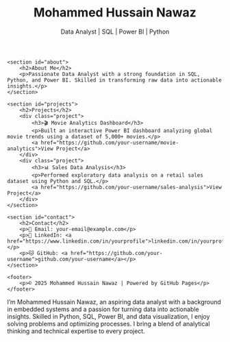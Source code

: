 <!DOCTYPE html>
<html lang="en">
<head>
    <meta charset="UTF-8">
    <meta name="viewport" content="width=device-width, initial-scale=1.0">
    <title>Mohammed Hussain Nawaz | Data Analyst Portfolio</title>
    <link rel="stylesheet" href="style.css">
</head>
<body>
    <header>
        <h1>Mohammed Hussain Nawaz</h1>
        <p>Data Analyst | SQL | Power BI | Python</p>
    </header>

    <section id="about">
        <h2>About Me</h2>
        <p>Passionate Data Analyst with a strong foundation in SQL, Python, and Power BI. Skilled in transforming raw data into actionable insights.</p>
    </section>

    <section id="projects">
        <h2>Projects</h2>
        <div class="project">
            <h3>🎬 Movie Analytics Dashboard</h3>
            <p>Built an interactive Power BI dashboard analyzing global movie trends using a dataset of 5,000+ movies.</p>
            <a href="https://github.com/your-username/movie-analytics">View Project</a>
        </div>
        <div class="project">
            <h3>📊 Sales Data Analysis</h3>
            <p>Performed exploratory data analysis on a retail sales dataset using Python and SQL.</p>
            <a href="https://github.com/your-username/sales-analysis">View Project</a>
        </div>
    </section>

    <section id="contact">
        <h2>Contact</h2>
        <p>📧 Email: your-email@example.com</p>
        <p>💼 LinkedIn: <a href="https://www.linkedin.com/in/yourprofile">linkedin.com/in/yourprofile</a></p>
        <p>🐱 GitHub: <a href="https://github.com/your-username">github.com/your-username</a></p>
    </section>

    <footer>
        <p>© 2025 Mohammed Hussain Nawaz | Powered by GitHub Pages</p>
    </footer>
</body>
</html>

I’m Mohammed Hussain Nawaz, an aspiring data analyst with a background in embedded systems and a passion for turning data into actionable insights. Skilled in Python, SQL, Power BI, and data visualization, I enjoy solving problems and optimizing processes. I bring a blend of analytical thinking and technical expertise to every project. 

